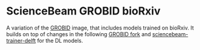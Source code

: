 # ScienceBeam GROBID bioRxiv

A variation of the [GROBID](https://github.com/kermitt2/grobid) image, that includes models trained on bioRxiv. It builds on top of changes in the following [GROBID fork](https://github.com/elifesciences/grobid) and [sciencebeam-trainer-delft](https://github.com/elifesciences/sciencebeam-trainer-delft) for the DL models.
